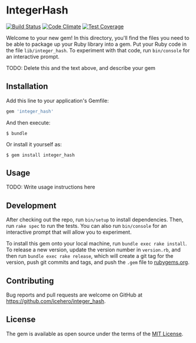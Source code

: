 # IntegerHash

[![Build Status](https://travis-ci.org/icehero/integer_hash.svg?branch=master)](https://travis-ci.org/icehero/integer_hash)
[![Code Climate](https://codeclimate.com/github/icehero/integer_hash/badges/gpa.svg)](https://codeclimate.com/github/icehero/integer_hash)
[![Test Coverage](https://codeclimate.com/github/icehero/integer_hash/badges/coverage.svg)](https://codeclimate.com/github/icehero/integer_hash/coverage)


Welcome to your new gem! In this directory, you'll find the files you need to be able to package up your Ruby library into a gem. Put your Ruby code in the file `lib/integer_hash`. To experiment with that code, run `bin/console` for an interactive prompt.

TODO: Delete this and the text above, and describe your gem

## Installation

Add this line to your application's Gemfile:

```ruby
gem 'integer_hash'
```

And then execute:

    $ bundle

Or install it yourself as:

    $ gem install integer_hash

## Usage

TODO: Write usage instructions here

## Development

After checking out the repo, run `bin/setup` to install dependencies. Then, run `rake spec` to run the tests. You can also run `bin/console` for an interactive prompt that will allow you to experiment.

To install this gem onto your local machine, run `bundle exec rake install`. To release a new version, update the version number in `version.rb`, and then run `bundle exec rake release`, which will create a git tag for the version, push git commits and tags, and push the `.gem` file to [rubygems.org](https://rubygems.org).

## Contributing

Bug reports and pull requests are welcome on GitHub at https://github.com/icehero/integer_hash.


## License

The gem is available as open source under the terms of the [MIT License](http://opensource.org/licenses/MIT).

